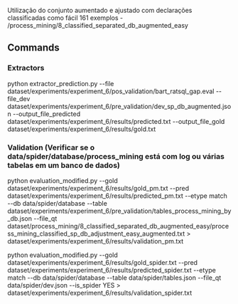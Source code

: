 Utilização do conjunto aumentado e ajustado com declarações classificadas como fácil 161 exemplos
    - /process_mining/8_classified_separated_db_augmented_easy

## Commands
### Extractors
python extractor_prediction.py --file dataset/experiments/experiment_6/pos_validation/bart_ratsql_gap.eval --file_dev dataset/experiments/experiment_6/pre_validation/dev_sp_db_augmented.json --output_file_predicted dataset/experiments/experiment_6/results/predicted.txt --output_file_gold dataset/experiments/experiment_6/results/gold.txt

### Validation (Verificar se o data/spider/database/process_mining está com log ou várias tabelas em um banco de dados)
python evaluation_modified.py --gold dataset/experiments/experiment_6/results/gold_pm.txt --pred dataset/experiments/experiment_6/results/predicted_pm.txt --etype match --db data/spider/database --table dataset/experiments/experiment_6/pre_validation/tables_process_mining_by_db.json --file_qt dataset/process_mining/8_classified_separated_db_augmented_easy/process_mining_classified_sp_db_adjustment_easy_augmented.txt > dataset/experiments/experiment_6/results/validation_pm.txt

python evaluation_modified.py --gold dataset/experiments/experiment_6/results/gold_spider.txt --pred dataset/experiments/experiment_6/results/predicted_spider.txt --etype match --db data/spider/database --table data/spider/tables.json --file_qt data/spider/dev.json  --is_spider YES > dataset/experiments/experiment_6/results/validation_spider.txt